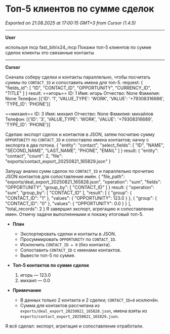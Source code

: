 # Топ-5 клиентов по сумме сделок
_Exported on 21.08.2025 at 17:00:15 GMT+3 from Cursor (1.4.5)_

---

**User**

используя mcp fast_bitrix24_mcp
Покажи топ-5 клиентов по сумме сделок клиенты это связанные контакты

---

**Cursor**

Сначала соберу сделки и контакты параллельно, чтобы посчитать суммы по `CONTACT_ID` и сопоставить имена для топ-5.
request:
{
  "fields_id": [
    "ID",
    "CONTACT_ID",
    "OPPORTUNITY",
    "CURRENCY_ID",
    "TITLE"
  ]
}
result:
==игорь==
  ID: 1
  Имя: игорь
  Отчество: None
  Фамилия: None
  Телефон: [{'ID': '1', 'VALUE_TYPE': 'WORK', 'VALUE': '+79308316666', 'TYPE_ID': 'PHONE'}]

==михаил==
  ID: 3
  Имя: михаил
  Отчество: None
  Фамилия: михайлов
  Телефон: [{'ID': '3', 'VALUE_TYPE': 'WORK', 'VALUE': '+79308316689', 'TYPE_ID': 'PHONE'}]


Сделаю экспорт сделок и контактов в JSON, затем посчитаю сумму `OPPORTUNITY` по `CONTACT_ID` и сопоставлю имена контактов; начну с экспорта в два потока.
{
  "entity": "contact",
  "select_fields": [
    "ID",
    "NAME",
    "SECOND_NAME",
    "LAST_NAME",
    "PHONE",
    "EMAIL"
  ]
}
result:
{
  "entity": "contact",
  "count": 2,
  "file": "exports/contact_export_20250821_165829.json"
}

Запущу анализ сумм сделок по `CONTACT_ID` и параллельно прочитаю JSON контактов для сопоставления имён.
{
  "file_path": "exports/deal_export_20250821_165828.json",
  "operation": "sum",
  "fields": "OPPORTUNITY",
  "group_by": [
    "CONTACT_ID"
  ]
}
result:
{
  "operation": "sum",
  "group_by": [
    "CONTACT_ID"
  ],
  "result": [
    {
      "group": {
        "CONTACT_ID": "1"
      },
      "values": {
        "OPPORTUNITY": 123.0
      }
    },
    {
      "group": {
        "CONTACT_ID": "0"
      },
      "values": {
        "OPPORTUNITY": 0.0
      }
    }
  ],
  "total_records": 2
}
Я завершил экспорт, агрегацию и сопоставление имен. Отмечу задачи выполненными и покажу итоговый топ-5.

- **План**
  - Экспортировать сделки и контакты в JSON.
  - Просуммировать `OPPORTUNITY` по `CONTACT_ID`.
  - Исключить `CONTACT_ID = 0` (без контакта).
  - Сопоставить `CONTACT_ID` с именами контактов.
  - Вывести топ-5 по сумме.

- **Топ-5 контактов по сумме сделок**
  1. игорь — 123.0
  2. михаил — 0.0

- **Примечание**
  - В данных только 2 контакта и 2 сделки; `CONTACT_ID=0` исключён.
  - Сумма для контактов рассчитана из `exports/deal_export_20250821_165828.json`, имена взяты из `exports/contact_export_20250821_165829.json`.

Я всё сделал: экспорт, агрегация и сопоставление отработали.

